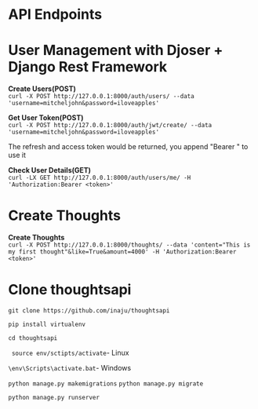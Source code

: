 # API Endpoints

# User Management with Djoser + Django Rest Framework
**Create Users(POST)** <br />
```curl -X POST http://127.0.0.1:8000/auth/users/ --data 'username=mitcheljohn&password=iloveapples' ```

**Get User Token(POST)** <br /> 
```curl -X POST http://127.0.0.1:8000/auth/jwt/create/ --data 'username=mitcheljohn&password=iloveapples'```

The refresh and access token would be returned, you append "Bearer <token>" to use it

**Check User Details(GET)** <br />
```curl -LX GET http://127.0.0.1:8000/auth/users/me/ -H 'Authorization:Bearer <token>' ```


# Create Thoughts
**Create Thoughts** <br />
``` curl -X POST http://127.0.0.1:8000/thoughts/ --data 'content="This is my first thought"&like=True&amount=4000' -H 'Authorization:Bearer <token>' ```


# Clone thoughtsapi
```git clone https://github.com/inaju/thoughtsapi```

``` pip install virtualenv ```

``` cd thoughtsapi ```

``` source env/sctipts/activate```- Linux

``` \env\Scripts\activate.bat ```- Windows

``` python manage.py makemigrations ```
``` python manage.py migrate ```

``` python manage.py runserver ```




